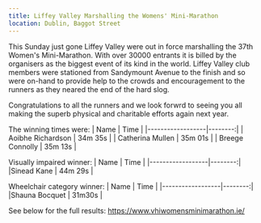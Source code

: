 ```yaml
---
title: Liffey Valley Marshalling the Womens' Mini-Marathon
location: Dublin, Baggot Street
---
```

This Sunday just gone Liffey Valley were out in force marshalling the 37th Women's 
Mini-Marathon. With over 30000 entrants it is billed by the organisers as the biggest
event of its kind in the world. Liffey Valley club members were stationed from Sandymount
Avenue to the finish and so were on-hand to provide help to the crowds and encouragement
to the runners as they neared the end of the hard slog. 

Congratulations to all the runners and we look forwrd to seeing you all making the superb 
physical and charitable efforts again next year. 

The winning times were:
| Name             | Time    |
|------------------|--------:|
| Aoibhe Richardson   | 34m 35s |
| Catherina Mullen    | 35m 01s |
| Breege Connolly     | 35m 13s |

Visually impaired winner:
| Name             | Time    |
|------------------|--------:|
|Sinead Kane    | 44m 29s  | 

Wheelchair category winner:
| Name             | Time    |
|------------------|--------:|
|Shauna Bocquet    | 31m30s  |

See below for the full results:
https://www.vhiwomensminimarathon.ie/

